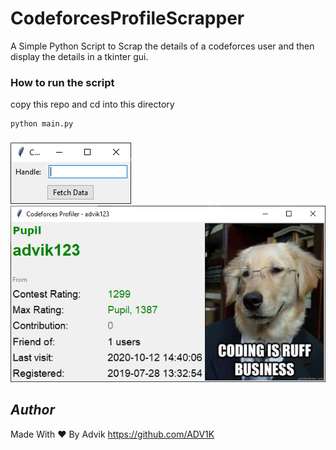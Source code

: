 # CodeforcesProfileScrapper
A Simple Python Script to Scrap the details of a codeforces user and then display the details in a tkinter gui.

### How to run the script
copy this repo and cd into this directory
```
python main.py
```

###
<img src="1.png">
<img src="2.png">

## *Author*
Made With ❤️ By Advik
https://github.com/ADV1K

